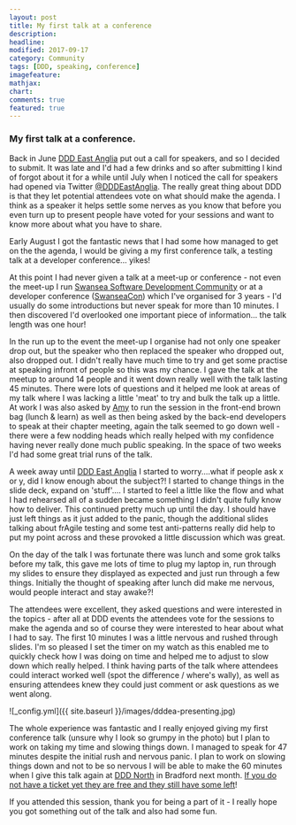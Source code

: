 ```yaml
---
layout: post
title: My first talk at a conference
description: 
headline: 
modified: 2017-09-17
category: Community
tags: [DDD, speaking, conference]
imagefeature: 
mathjax: 
chart: 
comments: true
featured: true
---
```


### My first talk at a conference.

Back in June [DDD East Anglia](http://www.dddeastanglia.co.uk) put out a call for speakers, and so I decided to submit. It was late and I'd had a few drinks and so after submitting I kind of forgot about it for a while until July when I noticed the call for speakers had opened via Twitter [@DDDEastAnglia](http://www.twitter.com/dddeastanglia). The really great thing about DDD is that they let potential attendees vote on what should make the agenda. I think as a speaker it helps settle some nerves as you know that before you even turn up to present people have voted for your sessions and want to know more about what you have to share.

Early August I got the fantastic news that I had some how managed to get on the the agenda, I would be giving a my first conference talk, a testing talk at a developer conference... yikes!

At this point I had never given a talk at a meet-up or conference - not even the meet-up I run [Swansea Software Development Community](https://www.meetup.com/Swansea-Software-Development-Meetup/) or at a developer conference ([SwanseaCon](http://www.swanseacon.co.uk/)) which I've organised for 3 years - I'd usually do some introductions but never speak for more than 10 minutes. I then discovered I'd overlooked one important piece of information... the talk length was one hour! 

In the run up to the event the meet-up I organise had not only one speaker drop out, but the speaker who then replaced the speaker who dropped out, also dropped out. I didn't really have much time to try and get some practise at speaking infront of people so this was my chance. I gave the talk at the meetup to around 14 people and it went down really well with the talk lasting 45 minutes. There were lots of questions and it helped me look at areas of my talk where I was lacking a little 'meat' to try and bulk the talk up a little. At work I was also asked by [Amy](http://www.twitter.com/csamywilliams) to run the session in the front-end brown bag (lunch & learn) as well as then being asked by the back-end developers to speak at their chapter meeting, again the talk seemed to go down well - there were a few nodding heads which really helped with my confidence having never really done much public speaking. In the space of two weeks I'd had some great trial runs of the talk.

A week away until [DDD East Anglia](http://www.dddeastanglia.co.uk) I started to worry....what if people ask x or y, did I know enough about the subject?! I started to change things in the slide deck, expand on 'stuff'.... I started to feel a little like the flow and what I had rehearsed all of a sudden became something I didn't quite fully know how to deliver. This continued pretty much up until the day. I should have just left things as it just added to the panic, though the additional slides talking about frAgile testing and some test anti-patterns really did help to put my point across and these provoked a little discussion which was great.

On the day of the talk I was fortunate there was lunch and some grok talks before my talk, this gave me lots of time to plug my laptop in, run through my slides to ensure they displayed as expected and just run through a few things. Initially the thought of speaking after lunch did make me nervous, would people interact and stay awake?!

The attendees were excellent, they asked questions and were interested in the topics - after all at DDD events the attendees vote for the sessions to make the agenda and so of course they were interested to hear about what I had to say. The first 10 minutes I was a little nervous and rushed through slides. I'm so pleased I set the timer on my watch as this enabled me to quickly check how I was doing on time and helped me to adjust to slow down which really helped. I think having parts of the talk where attendees could interact worked well (spot the difference / where's wally), as well as ensuring attendees knew they could just comment or ask questions as we went along. 

![_config.yml]({{ site.baseurl }}/images/dddea-presenting.jpg)

The whole experience was fantastic and I really enjoyed giving my first conference talk (unsure why I look so grumpy in the photo) but I plan to work on taking my time and slowing things down. I managed to speak for 47 minutes despite the initial rush and nervous panic. I plan to work on slowing things down and not to be so nervous I will be able to make the 60 minutes when I give this talk again at [DDD North](http://dddnorth.co.uk/) in Bradford next month. [If you do not have a ticket yet they are free and they still have some left](http://www.dddnorth.co.uk/Home/Register)!

If you attended this session, thank you for being a part of it - I really hope you got something out of the talk and also had some fun.